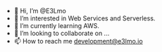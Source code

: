 - 👋 Hi, I’m @E3Lmo
- 👀 I’m interested in Web Services and Serverless.
- 🌱 I’m currently learning AWS.
- 💞️ I’m looking to collaborate on ...
- 📫 How to reach me development@e3lmo.io

